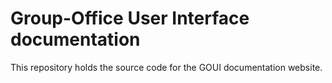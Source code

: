 # Group-Office User Interface documentation

This repository holds the source code for the GOUI documentation website.
